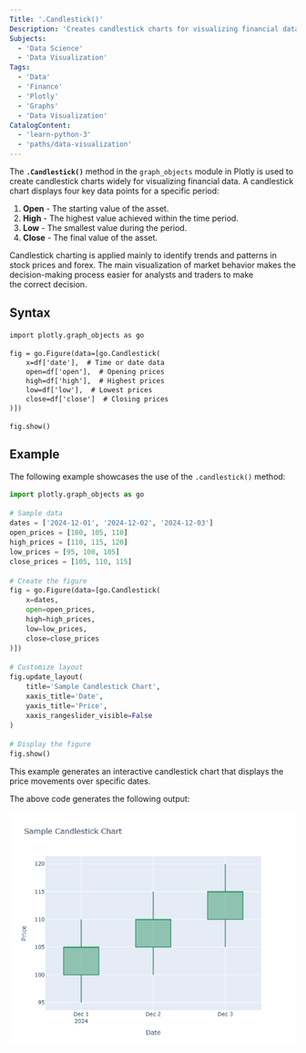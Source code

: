 ```yaml
---
Title: '.Candlestick()'
Description: 'Creates candlestick charts for visualizing financial data with open, high, low, and close values.'
Subjects:
  - 'Data Science'
  - 'Data Visualization'
Tags:
  - 'Data'
  - 'Finance'
  - 'Plotly'
  - 'Graphs'
  - 'Data Visualization'
CatalogContent:
  - 'learn-python-3'
  - 'paths/data-visualization'
---
```


The **`.Candlestick()`** method in the `graph_objects` module in Plotly is used to create candlestick charts widely for visualizing financial data. A candlestick chart displays four key data points for a specific period:

1. **Open** - The starting value of the asset.
2. **High** - The highest value achieved within the time period.
3. **Low** - The smallest value during the period.
4. **Close** - The final value of the asset.

Candlestick charting is applied mainly to identify trends and patterns in stock prices and forex. The main visualization of market behavior makes the decision-making process easier for analysts and traders to make the correct decision.

## Syntax

```pseudo
import plotly.graph_objects as go

fig = go.Figure(data=[go.Candlestick(
    x=df['date'],  # Time or date data
    open=df['open'],  # Opening prices
    high=df['high'],  # Highest prices
    low=df['low'],  # Lowest prices
    close=df['close']  # Closing prices
)])

fig.show()
```

## Example

The following example showcases the use of the `.candlestick()` method:

```py
import plotly.graph_objects as go

# Sample data
dates = ['2024-12-01', '2024-12-02', '2024-12-03']
open_prices = [100, 105, 110]
high_prices = [110, 115, 120]
low_prices = [95, 100, 105]
close_prices = [105, 110, 115]

# Create the figure
fig = go.Figure(data=[go.Candlestick(
    x=dates,
    open=open_prices,
    high=high_prices,
    low=low_prices,
    close=close_prices
)])

# Customize layout
fig.update_layout(
    title='Sample Candlestick Chart',
    xaxis_title='Date',
    yaxis_title='Price',
    xaxis_rangeslider_visible=False
)

# Display the figure
fig.show()
```

This example generates an interactive candlestick chart that displays the price movements over specific dates.

The above code generates the following output:

![Candlestick example Plotly](https://raw.githubusercontent.com/Codecademy/docs/main/media/candlestick-example.png)
